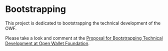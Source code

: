 # Bootstrapping

This project is dedicated to bootstrapping the technical development of the OWF.

Please take a look and comment at the [Proposal for Bootstrapping Technical Development at Open Wallet Foundation](https://docs.google.com/document/d/1QlBPRxvq8MGq2G5B5-GYkTqufJehSI-00gtUdalmv6A/edit#heading=h.71cwni4pb42x).
